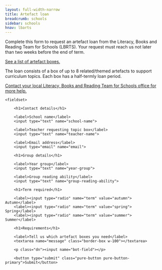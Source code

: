 ```yaml
---
layout: full-width-narrow
title: Artefact loan
breadcrumb: schools
sidebar: schools
hnav: lbarts
---
```

Complete this form to request an artefact loan from the Literacy, Books and Reading Team for Schools (LBRTS). Your request must reach us not later than two weeks before the end of term.

[See a list of artefact boxes.](/schools-literacy/schools/curriculum-support/artefact-box-list/)

The loan consists of a box of up to 8 related/themed artefacts to support curriculum topics. Each box has a half-termly loan period.

[Contact your local Literacy, Books and Reading Team for Schools office for more help.](/schools-literacy/schools/contact/)

<form class="pure-form pure-form-stacked" netlify name="artefact-loan" action="/schools-literacy/schools/artefact-loan/confirmation">

    <fieldset>

        <h1>Contact details</h1>

        <label>School name</label>
        <input type="text" name="school-name">

        <label>Teacher requesting topic box</label>
        <input type="text" name="teacher-name">

        <label>Email address</label>
        <input type="email" name="email">

        <h1>Group details</h1>

        <label>Year group</label>
        <input type="text" name="year-group">

        <label>Group reading ability</label>
        <input type="text" name="group-reading-ability">

        <h1>Term required</h1>

        <label><input type="radio" name="term" value="autumn"> Autumn</label>
        <label><input type="radio" name="term" value="spring"> Spring</label>
        <label><input type="radio" name="term" value="summer"> Summer</label>

        <h1>Requirements</h1>

        <label>Tell us which artefact boxes you need</label>
        <textarea name="message" class="border-box w-100"></textarea>

        <p class="dn"><input name="bot-field"></p>

        <button type="submit" class="pure-button pure-button-primary">Submit</button>

</form>
